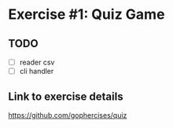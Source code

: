 # Exercise #1: Quiz Game

## TODO
- [ ] reader csv
- [ ] cli handler 

## Link to exercise details
https://github.com/gophercises/quiz